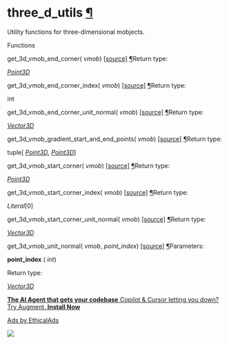 # three\_d\_utils [¶](https://docs.manim.community/en/stable/reference/manim.mobject.three_d.three_d_utils.html\#module-manim.mobject.three_d.three_d_utils "Link to this heading")

Utility functions for three-dimensional mobjects.

Functions

get\_3d\_vmob\_end\_corner( _vmob_) [\[source\]](https://docs.manim.community/en/stable/_modules/manim/mobject/three_d/three_d_utils.html#get_3d_vmob_end_corner) [¶](https://docs.manim.community/en/stable/reference/manim.mobject.three_d.three_d_utils.html#manim.mobject.three_d.three_d_utils.get_3d_vmob_end_corner "Link to this definition")Return type:

[_Point3D_](https://docs.manim.community/en/stable/reference/manim.typing.html#manim.typing.Point3D "manim.typing.Point3D")

get\_3d\_vmob\_end\_corner\_index( _vmob_) [\[source\]](https://docs.manim.community/en/stable/_modules/manim/mobject/three_d/three_d_utils.html#get_3d_vmob_end_corner_index) [¶](https://docs.manim.community/en/stable/reference/manim.mobject.three_d.three_d_utils.html#manim.mobject.three_d.three_d_utils.get_3d_vmob_end_corner_index "Link to this definition")Return type:

int

get\_3d\_vmob\_end\_corner\_unit\_normal( _vmob_) [\[source\]](https://docs.manim.community/en/stable/_modules/manim/mobject/three_d/three_d_utils.html#get_3d_vmob_end_corner_unit_normal) [¶](https://docs.manim.community/en/stable/reference/manim.mobject.three_d.three_d_utils.html#manim.mobject.three_d.three_d_utils.get_3d_vmob_end_corner_unit_normal "Link to this definition")Return type:

[_Vector3D_](https://docs.manim.community/en/stable/reference/manim.typing.html#manim.typing.Vector3D "manim.typing.Vector3D")

get\_3d\_vmob\_gradient\_start\_and\_end\_points( _vmob_) [\[source\]](https://docs.manim.community/en/stable/_modules/manim/mobject/three_d/three_d_utils.html#get_3d_vmob_gradient_start_and_end_points) [¶](https://docs.manim.community/en/stable/reference/manim.mobject.three_d.three_d_utils.html#manim.mobject.three_d.three_d_utils.get_3d_vmob_gradient_start_and_end_points "Link to this definition")Return type:

tuple\[ [_Point3D_](https://docs.manim.community/en/stable/reference/manim.typing.html#manim.typing.Point3D "manim.typing.Point3D"), [_Point3D_](https://docs.manim.community/en/stable/reference/manim.typing.html#manim.typing.Point3D "manim.typing.Point3D")\]

get\_3d\_vmob\_start\_corner( _vmob_) [\[source\]](https://docs.manim.community/en/stable/_modules/manim/mobject/three_d/three_d_utils.html#get_3d_vmob_start_corner) [¶](https://docs.manim.community/en/stable/reference/manim.mobject.three_d.three_d_utils.html#manim.mobject.three_d.three_d_utils.get_3d_vmob_start_corner "Link to this definition")Return type:

[_Point3D_](https://docs.manim.community/en/stable/reference/manim.typing.html#manim.typing.Point3D "manim.typing.Point3D")

get\_3d\_vmob\_start\_corner\_index( _vmob_) [\[source\]](https://docs.manim.community/en/stable/_modules/manim/mobject/three_d/three_d_utils.html#get_3d_vmob_start_corner_index) [¶](https://docs.manim.community/en/stable/reference/manim.mobject.three_d.three_d_utils.html#manim.mobject.three_d.three_d_utils.get_3d_vmob_start_corner_index "Link to this definition")Return type:

_Literal_\[0\]

get\_3d\_vmob\_start\_corner\_unit\_normal( _vmob_) [\[source\]](https://docs.manim.community/en/stable/_modules/manim/mobject/three_d/three_d_utils.html#get_3d_vmob_start_corner_unit_normal) [¶](https://docs.manim.community/en/stable/reference/manim.mobject.three_d.three_d_utils.html#manim.mobject.three_d.three_d_utils.get_3d_vmob_start_corner_unit_normal "Link to this definition")Return type:

[_Vector3D_](https://docs.manim.community/en/stable/reference/manim.typing.html#manim.typing.Vector3D "manim.typing.Vector3D")

get\_3d\_vmob\_unit\_normal( _vmob_, _point\_index_) [\[source\]](https://docs.manim.community/en/stable/_modules/manim/mobject/three_d/three_d_utils.html#get_3d_vmob_unit_normal) [¶](https://docs.manim.community/en/stable/reference/manim.mobject.three_d.three_d_utils.html#manim.mobject.three_d.three_d_utils.get_3d_vmob_unit_normal "Link to this definition")Parameters:

**point\_index** ( _int_)

Return type:

[_Vector3D_](https://docs.manim.community/en/stable/reference/manim.typing.html#manim.typing.Vector3D "manim.typing.Vector3D")

[**The AI Agent that gets your codebase** Copilot & Cursor letting you down? Try Augment. **Install Now**](https://server.ethicalads.io/proxy/click/8458/019600f5-6625-7080-a5e7-635dbde4e0d4/)

[Ads by EthicalAds](https://www.ethicalads.io/advertisers/?ref=ea-text)

![](https://server.ethicalads.io/proxy/view/8458/019600f5-6625-7080-a5e7-635dbde4e0d4/)